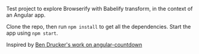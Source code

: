 Test project to explore Browserify with Babelify transform, in the context of an Angular app.

Clone the repo, then run `npm install` to get all the dependencies. Start the app using `npm start`.


Inspired by [Ben Drucker's work on angular-countdown](https://github.com/bendrucker/angular-countdown)
